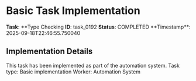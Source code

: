 # Basic Task Implementation

**Task**: **Type Checking
**ID**: task_0192
**Status**: COMPLETED
**Timestamp\*\*: 2025-09-18T22:46:55.750040

## Implementation Details

This task has been implemented as part of the automation system.
Task type: Basic implementation
Worker: Automation System
